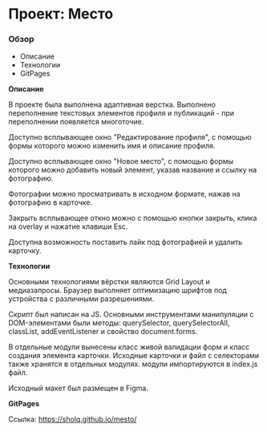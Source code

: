 # Проект: Место

### Обзор
* Описание
* Технологии
* GitPages

**Описание**

В проекте была выполнена адаптивная верстка. Выполнено переполнение текстовых элементов профиля и публикаций - при переполнении появляется многоточие.

Доступно всплывающее окно "Редактирование профиля", с помощью формы которого можно изменить имя и описание профиля.

Доступно всплывающее окно "Новое место", с помощью формы которого можно добавить новый элемент, указав название и ссылку на фотографию.

Фотографии можно просматривать в исходном формате, нажав на фотографию в карточке.

Закрыть всплывающее откно можно с помощью кнопки закрыть, клика на overlay и нажатие клавиши Esc.

Доступна возможность поставить лайк под фотографией и удалить карточку.

**Технологии**

Основными технологиями вёрстки являются Grid Layout и медиазапросы. Браузер выполняет оптимизацию шрифтов под устройства с различными разрешениями.

Скрипт был написан на JS. Основными инструментами манипуляции с DOM-элементами были методы: querySelector, querySelectorAll, classList, addEventListener и свойство document.forms.

В отдельные модули вынесены класс живой валидации форм и класс создания элемента карточки. Исходные карточки и файл с селекторами также хранятся в отдельных модулях. модули импортируются в index.js файл.

Исходный макет был размещен в Figma.

**GitPages**

Ссылка: https://sholq.github.io/mesto/
